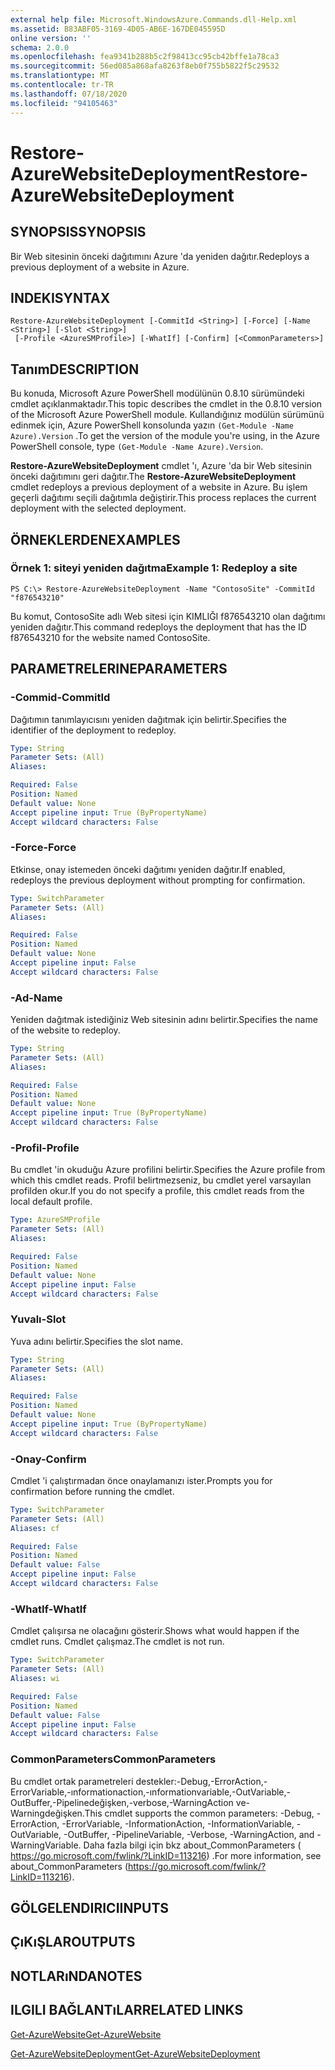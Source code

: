 ```yaml
---
external help file: Microsoft.WindowsAzure.Commands.dll-Help.xml
ms.assetid: B83ABF05-3169-4D05-AB6E-167DE045595D
online version: ''
schema: 2.0.0
ms.openlocfilehash: fea9341b288b5c2f98413cc95cb42bffe1a78ca3
ms.sourcegitcommit: 56ed085a868afa8263f8eb0f755b5822f5c29532
ms.translationtype: MT
ms.contentlocale: tr-TR
ms.lasthandoff: 07/18/2020
ms.locfileid: "94105463"
---
```

# <span data-ttu-id="7dddf-101">Restore-AzureWebsiteDeployment</span><span class="sxs-lookup"><span data-stu-id="7dddf-101">Restore-AzureWebsiteDeployment</span></span>

## <span data-ttu-id="7dddf-102">SYNOPSIS</span><span class="sxs-lookup"><span data-stu-id="7dddf-102">SYNOPSIS</span></span>
<span data-ttu-id="7dddf-103">Bir Web sitesinin önceki dağıtımını Azure 'da yeniden dağıtır.</span><span class="sxs-lookup"><span data-stu-id="7dddf-103">Redeploys a previous deployment of a website in Azure.</span></span>

## <span data-ttu-id="7dddf-104">INDEKI</span><span class="sxs-lookup"><span data-stu-id="7dddf-104">SYNTAX</span></span>

```
Restore-AzureWebsiteDeployment [-CommitId <String>] [-Force] [-Name <String>] [-Slot <String>]
 [-Profile <AzureSMProfile>] [-WhatIf] [-Confirm] [<CommonParameters>]
```

## <span data-ttu-id="7dddf-105">Tanım</span><span class="sxs-lookup"><span data-stu-id="7dddf-105">DESCRIPTION</span></span>
<span data-ttu-id="7dddf-106">Bu konuda, Microsoft Azure PowerShell modülünün 0.8.10 sürümündeki cmdlet açıklanmaktadır.</span><span class="sxs-lookup"><span data-stu-id="7dddf-106">This topic describes the cmdlet in the 0.8.10 version of the Microsoft Azure PowerShell module.</span></span>
<span data-ttu-id="7dddf-107">Kullandığınız modülün sürümünü edinmek için, Azure PowerShell konsolunda yazın `(Get-Module -Name Azure).Version` .</span><span class="sxs-lookup"><span data-stu-id="7dddf-107">To get the version of the module you're using, in the Azure PowerShell console, type `(Get-Module -Name Azure).Version`.</span></span>

<span data-ttu-id="7dddf-108">**Restore-AzureWebsiteDeployment** cmdlet 'ı, Azure 'da bir Web sitesinin önceki dağıtımını geri dağıtır.</span><span class="sxs-lookup"><span data-stu-id="7dddf-108">The **Restore-AzureWebsiteDeployment** cmdlet redeploys a previous deployment of a website in Azure.</span></span>
<span data-ttu-id="7dddf-109">Bu işlem geçerli dağıtımı seçili dağıtımla değiştirir.</span><span class="sxs-lookup"><span data-stu-id="7dddf-109">This process replaces the current deployment with the selected deployment.</span></span>

## <span data-ttu-id="7dddf-110">ÖRNEKLERDEN</span><span class="sxs-lookup"><span data-stu-id="7dddf-110">EXAMPLES</span></span>

### <span data-ttu-id="7dddf-111">Örnek 1: siteyi yeniden dağıtma</span><span class="sxs-lookup"><span data-stu-id="7dddf-111">Example 1: Redeploy a site</span></span>
```
PS C:\> Restore-AzureWebsiteDeployment -Name "ContosoSite" -CommitId "f876543210"
```

<span data-ttu-id="7dddf-112">Bu komut, ContosoSite adlı Web sitesi için KIMLIĞI f876543210 olan dağıtımı yeniden dağıtır.</span><span class="sxs-lookup"><span data-stu-id="7dddf-112">This command redeploys the deployment that has the ID f876543210 for the website named ContosoSite.</span></span>

## <span data-ttu-id="7dddf-113">PARAMETRELERINE</span><span class="sxs-lookup"><span data-stu-id="7dddf-113">PARAMETERS</span></span>

### <span data-ttu-id="7dddf-114">-Commid</span><span class="sxs-lookup"><span data-stu-id="7dddf-114">-CommitId</span></span>
<span data-ttu-id="7dddf-115">Dağıtımın tanımlayıcısını yeniden dağıtmak için belirtir.</span><span class="sxs-lookup"><span data-stu-id="7dddf-115">Specifies the identifier of the deployment to redeploy.</span></span>

```yaml
Type: String
Parameter Sets: (All)
Aliases: 

Required: False
Position: Named
Default value: None
Accept pipeline input: True (ByPropertyName)
Accept wildcard characters: False
```

### <span data-ttu-id="7dddf-116">-Force</span><span class="sxs-lookup"><span data-stu-id="7dddf-116">-Force</span></span>
<span data-ttu-id="7dddf-117">Etkinse, onay istemeden önceki dağıtımı yeniden dağıtır.</span><span class="sxs-lookup"><span data-stu-id="7dddf-117">If enabled, redeploys the previous deployment without prompting for confirmation.</span></span>

```yaml
Type: SwitchParameter
Parameter Sets: (All)
Aliases: 

Required: False
Position: Named
Default value: None
Accept pipeline input: False
Accept wildcard characters: False
```

### <span data-ttu-id="7dddf-118">-Ad</span><span class="sxs-lookup"><span data-stu-id="7dddf-118">-Name</span></span>
<span data-ttu-id="7dddf-119">Yeniden dağıtmak istediğiniz Web sitesinin adını belirtir.</span><span class="sxs-lookup"><span data-stu-id="7dddf-119">Specifies the name of the website to redeploy.</span></span>

```yaml
Type: String
Parameter Sets: (All)
Aliases: 

Required: False
Position: Named
Default value: None
Accept pipeline input: True (ByPropertyName)
Accept wildcard characters: False
```

### <span data-ttu-id="7dddf-120">-Profil</span><span class="sxs-lookup"><span data-stu-id="7dddf-120">-Profile</span></span>
<span data-ttu-id="7dddf-121">Bu cmdlet 'in okuduğu Azure profilini belirtir.</span><span class="sxs-lookup"><span data-stu-id="7dddf-121">Specifies the Azure profile from which this cmdlet reads.</span></span>
<span data-ttu-id="7dddf-122">Profil belirtmezseniz, bu cmdlet yerel varsayılan profilden okur.</span><span class="sxs-lookup"><span data-stu-id="7dddf-122">If you do not specify a profile, this cmdlet reads from the local default profile.</span></span>

```yaml
Type: AzureSMProfile
Parameter Sets: (All)
Aliases: 

Required: False
Position: Named
Default value: None
Accept pipeline input: False
Accept wildcard characters: False
```

### <span data-ttu-id="7dddf-123">Yuvalı</span><span class="sxs-lookup"><span data-stu-id="7dddf-123">-Slot</span></span>
<span data-ttu-id="7dddf-124">Yuva adını belirtir.</span><span class="sxs-lookup"><span data-stu-id="7dddf-124">Specifies the slot name.</span></span>

```yaml
Type: String
Parameter Sets: (All)
Aliases: 

Required: False
Position: Named
Default value: None
Accept pipeline input: True (ByPropertyName)
Accept wildcard characters: False
```

### <span data-ttu-id="7dddf-125">-Onay</span><span class="sxs-lookup"><span data-stu-id="7dddf-125">-Confirm</span></span>
<span data-ttu-id="7dddf-126">Cmdlet 'i çalıştırmadan önce onaylamanızı ister.</span><span class="sxs-lookup"><span data-stu-id="7dddf-126">Prompts you for confirmation before running the cmdlet.</span></span>

```yaml
Type: SwitchParameter
Parameter Sets: (All)
Aliases: cf

Required: False
Position: Named
Default value: False
Accept pipeline input: False
Accept wildcard characters: False
```

### <span data-ttu-id="7dddf-127">-WhatIf</span><span class="sxs-lookup"><span data-stu-id="7dddf-127">-WhatIf</span></span>
<span data-ttu-id="7dddf-128">Cmdlet çalışırsa ne olacağını gösterir.</span><span class="sxs-lookup"><span data-stu-id="7dddf-128">Shows what would happen if the cmdlet runs.</span></span>
<span data-ttu-id="7dddf-129">Cmdlet çalışmaz.</span><span class="sxs-lookup"><span data-stu-id="7dddf-129">The cmdlet is not run.</span></span>

```yaml
Type: SwitchParameter
Parameter Sets: (All)
Aliases: wi

Required: False
Position: Named
Default value: False
Accept pipeline input: False
Accept wildcard characters: False
```

### <span data-ttu-id="7dddf-130">CommonParameters</span><span class="sxs-lookup"><span data-stu-id="7dddf-130">CommonParameters</span></span>
<span data-ttu-id="7dddf-131">Bu cmdlet ortak parametreleri destekler:-Debug,-ErrorAction,-ErrorVariable,-ınformationaction,-ınformationvariable,-OutVariable,-OutBuffer,-Pipelinedeğişken,-verbose,-WarningAction ve-Warningdeğişken.</span><span class="sxs-lookup"><span data-stu-id="7dddf-131">This cmdlet supports the common parameters: -Debug, -ErrorAction, -ErrorVariable, -InformationAction, -InformationVariable, -OutVariable, -OutBuffer, -PipelineVariable, -Verbose, -WarningAction, and -WarningVariable.</span></span> <span data-ttu-id="7dddf-132">Daha fazla bilgi için bkz about_CommonParameters ( https://go.microsoft.com/fwlink/?LinkID=113216) .</span><span class="sxs-lookup"><span data-stu-id="7dddf-132">For more information, see about_CommonParameters (https://go.microsoft.com/fwlink/?LinkID=113216).</span></span>

## <span data-ttu-id="7dddf-133">GÖLGELENDIRICI</span><span class="sxs-lookup"><span data-stu-id="7dddf-133">INPUTS</span></span>

## <span data-ttu-id="7dddf-134">ÇıKıŞLAR</span><span class="sxs-lookup"><span data-stu-id="7dddf-134">OUTPUTS</span></span>

## <span data-ttu-id="7dddf-135">NOTLARıNDA</span><span class="sxs-lookup"><span data-stu-id="7dddf-135">NOTES</span></span>

## <span data-ttu-id="7dddf-136">ILGILI BAĞLANTıLAR</span><span class="sxs-lookup"><span data-stu-id="7dddf-136">RELATED LINKS</span></span>

[<span data-ttu-id="7dddf-137">Get-AzureWebsite</span><span class="sxs-lookup"><span data-stu-id="7dddf-137">Get-AzureWebsite</span></span>](./Get-AzureWebsite.md)

[<span data-ttu-id="7dddf-138">Get-AzureWebsiteDeployment</span><span class="sxs-lookup"><span data-stu-id="7dddf-138">Get-AzureWebsiteDeployment</span></span>](./Get-AzureWebsiteDeployment.md)


